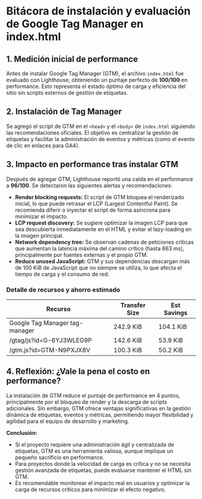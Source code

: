 # Bitácora de instalación y evaluación de Google Tag Manager en index.html

## 1. Medición inicial de performance

Antes de instalar Google Tag Manager (GTM), el archivo `index.html` fue evaluado con Lighthouse, obteniendo un puntaje perfecto de **100/100** en performance. Esto representa el estado óptimo de carga y eficiencia del sitio sin scripts externos de gestión de etiquetas.

## 2. Instalación de Tag Manager

Se agregó el script de GTM en el `<head>` y el `<body>` de `index.html` siguiendo las recomendaciones oficiales. El objetivo es centralizar la gestión de etiquetas y facilitar la administración de eventos y métricas (como el evento de clic en enlaces para GA4).

## 3. Impacto en performance tras instalar GTM

Después de agregar GTM, Lighthouse reportó una caída en el performance a **96/100**. Se detectaron las siguientes alertas y recomendaciones:

- **Render blocking requests:** El script de GTM bloquea el renderizado inicial, lo que puede retrasar el LCP (Largest Contentful Paint). Se recomienda diferir o inyectar el script de forma asíncrona para minimizar el impacto.
- **LCP request discovery:** Se sugiere optimizar la imagen LCP para que sea descubierta inmediatamente en el HTML y evitar el lazy-loading en la imagen principal.
- **Network dependency tree:** Se observan cadenas de peticiones críticas que aumentan la latencia máxima del camino crítico (hasta 663 ms), principalmente por fuentes externas y el propio GTM.
- **Reduce unused JavaScript:** GTM y sus dependencias descargan más de 100 KiB de JavaScript que no siempre se utiliza, lo que afecta el tiempo de carga y el consumo de red.

### Detalle de recursos y ahorro estimado

| Recurso | Transfer Size | Est Savings |
|---------|---------------|-------------|
| Google Tag Manager tag-manager | 242.9 KiB | 104.1 KiB |
| /gtag/js?id=G-6YJ3WLEG9P | 142.6 KiB | 53.9 KiB |
| /gtm.js?id=GTM-N9PXJX8V | 100.3 KiB | 50.2 KiB |

## 4. Reflexión: ¿Vale la pena el costo en performance?

La instalación de GTM reduce el puntaje de performance en 4 puntos, principalmente por el bloqueo de render y la descarga de scripts adicionales. Sin embargo, GTM ofrece ventajas significativas en la gestión dinámica de etiquetas, eventos y métricas, permitiendo mayor flexibilidad y agilidad para el equipo de desarrollo y marketing.

**Conclusión:**

- Si el proyecto requiere una administración ágil y centralizada de etiquetas, GTM es una herramienta valiosa, aunque implique un pequeño sacrificio en performance.
- Para proyectos donde la velocidad de carga es crítica y no se necesita gestión avanzada de etiquetas, puede evaluarse mantener el HTML sin GTM.
- Es recomendable monitorear el impacto real en usuarios y optimizar la carga de recursos críticos para minimizar el efecto negativo.
